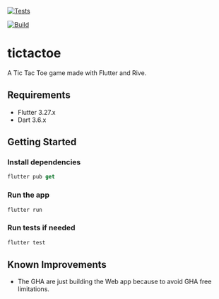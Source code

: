 [![Tests](https://github.com/martinfrouin/tictactoe/actions/workflows/tests.yml/badge.svg)](https://github.com/martinfrouin/tictactoe/actions/workflows/tests.yml)

[![Build](https://github.com/martinfrouin/tictactoe/actions/workflows/build.yml/badge.svg)](https://github.com/martinfrouin/tictactoe/actions/workflows/build.yml)

# tictactoe

A Tic Tac Toe game made with Flutter and Rive.

## Requirements
- Flutter 3.27.x
- Dart 3.6.x

## Getting Started

### Install dependencies
```dart
flutter pub get
```

### Run the app
```dart
flutter run
```

### Run tests if needed
```dart
flutter test
```

## Known Improvements
- The GHA are just building the Web app because to avoid GHA free limitations.